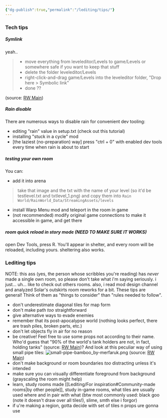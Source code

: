 ```yaml
---
{"dg-publish":true,"permalink":"/lediting/tips/"}
---
```


### Tech tips

##### Symlink
yeah..

> - move everything from leveleditor/Levels to game/Levels or somewhere safe if you want to keep that stuff
> - delete the folder leveleditor/Levels
> - right-click-and-drag game/Levels into the leveleditor folder, "Drop here > Symbolic link"
> - done ??

(source: [RW Main](https://discord.com/channels/291184728944410624/431534164932689921/767747875718299650))

##### Rain disable
There are numerous ways to disable rain for convenient dev tooling:
- editing "rain" value in setup.txt (check out this tutorial)
- installing "stuck in a cycle" mod
- \[the laziest (no-preparation) way] press "ctrl + 0" with enabled dev tools every time when rain is about to start

##### testing your own room
You can:
- add it into arena
> take that image and the txt with the name of your level (so it'd be testlevel.txt and txtlevel_1.png) and copy them into `Rain World/RainWorld_Data/StreamingAssets/levels`
- install Warp Menu mod and teleport in the room in game
- (not recommended) modify original game connections to make it accessible in game, and get there 

##### room quick reload in story mode (NEED TO MAKE SURE IT WORKS)
open Dev Tools, press R. You'll appear in shelter, and every room will be reloaded, including yours.
sheltering also works.

### Lediting tips
NOTE: this ass (yes, the person whose scribbles you're reading) has _never_ made a single own room, so please don't take what i'm saying seriously. i just... uh... like to check out others rooms. also, i read mod design channel and analyzed Solar's outskirts room reworks for a bit.
These tips are general! Think of them as "things to consider" than "rules needed to follow". 
- don't underestimate diagonal tiles for map form
- don't make path _too_ straightforward
- give alternative ways to evade enemies
- remember that its post-apocalypse world (nothing looks perfect, there are trash piles, broken parts, etc.)
- don't let objects fly in air for no reason
- be creative! Feel free to use some props not according to their name.
Who'd guess that "90% of the world's tank holders are not, in fact, holding tanks" (source: [RW Main](https://discord.com/channels/291184728944410624/1094742804627980308/1308840579643215932))?
And look at this peculiar way of using small pipe tiles:
![small-pipe-bamboo_by-merfaruk.png](/img/user/pics/room%20images/small-pipe-bamboo_by-merfaruk.png)
(source: [RW Main](https://discord.com/channels/291184728944410624/481900360324218880/1240734271145246780))
- don't make background or room boundaries *too* distracting unless it's intended
- make sure you can visually differentiate foreground from background (grayscaling the room might help)
- learn, study rooms made [[Lediting/For inspiration#Community-made rooms\|by other people]], study in-game rooms, what tiles are usually used where and in pair with what (btw most commonly used: black goo (note it doesn't draw over all tiles!), slime, smth else i forgor)
- if u're making a region, gotta decide with set of tiles n props ure gonna use